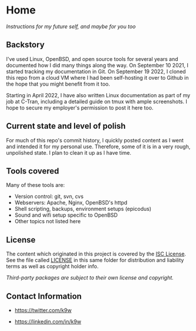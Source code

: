# Home

_Instructions for my future self, and maybe for you too_

## Backstory

I've used Linux, OpenBSD, and open source tools for several years and
documented how I did many things along the way. On September 10 2021, I
started tracking my documentation in Git. On September 19 2022, I cloned
this repo from a cloud VM where I had been self-hosting it over to Github
in the hope that you might benefit from it too.

Starting in April 2022, I have also written Linux documentation as part
of my job at C-Tran, including a detailed guide on tmux with ample
screenshots. I hope to secure my employer's permission to post it here
too.

## Current state and level of polish

For much of this repo's commit history, I quickly posted content as I
went and intended it for my personal use. Therefore, some of it is in a
very rough, unpolished state. I plan to clean it up as I have time.

## Tools covered

Many of these tools are:

* Version control: git, svn, cvs
* Webservers: Apache, Nginx, OpenBSD's httpd
* Shell scripting, backups, environment setups (epicodus)
* Sound and wifi setup specific to OpenBSD
* Other topics not listed here

## License

The content which originated in this project is covered by the [ISC
License](https://choosealicense.com/licenses/isc). See the file called
[LICENSE](https://github.com/k9w/instructions/blob/main/LICENSE)
in this same folder for distribution and liability terms as well as
copyright holder info.

_Third-party packages are subject to their own license and copyright._

## Contact Information

 - <https://twitter.com/k9w>

 - <https://linkedin.com/in/k9w>

